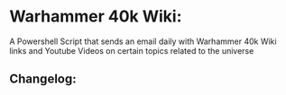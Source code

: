 # Warhammer 40k Wiki: 

A Powershell Script that sends an email daily with Warhammer 40k Wiki links and Youtube Videos on certain topics related to the universe

## Changelog: